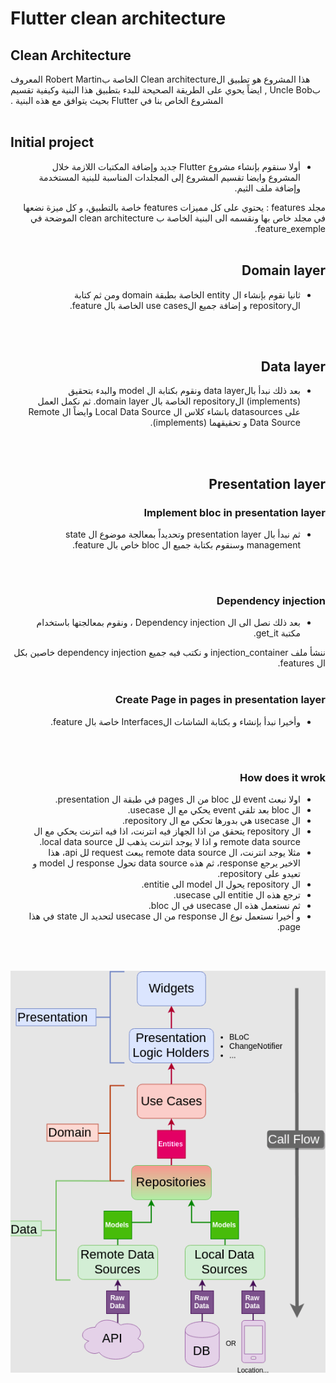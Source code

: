 # Flutter clean architecture

## Clean Architecture
<span dir="rtl" align="right">
    هذا المشروع هو تطبيق الClean architecture الخاصة بRobert Martin المعروف بUncle Bob , ايضاً يحوي على الطريقة الصحيحة للبدء بتطبيق هذا البنية وكيفية تقسيم المشروع الخاص بنا في Flutter بحيث يتوافق مع هذه البنية .
</span>
<br/>
<br/>



## Initial project
<span dir="rtl" align="right">

- أولا سنقوم بإنشاء مشروع Flutter جديد وإضافة المكتبات اللازمة خلال المشروع وايضا تقسيم المشروع إلى المجلدات المناسبة للبنية المستخدمة وإضافة ملف الثيم.

 مجلد features : يحتوي على كل مميزات features خاصة بالتطبيق، و كل ميزة نضعها في مجلد خاص بها ونقسمه الى البنية الخاصة ب clean architecture الموضحة في feature_exemple.
</span>
<br/>
<br/>



## Domain layer
<span dir="rtl" align="right">

- ثانيا نقوم بإنشاء ال entity الخاصة بطبقة domain ومن ثم كتابة الrepository و إضافة جميع الuse cases الخاصة بال feature.
</span>
<br/>
<br/>



## Data layer
<span dir="rtl" align="right">

- بعد ذلك نبدأ بالdata layer ونقوم بكتابة ال model والبدء بتحقيق (implements) الrepository الخاصة بال domain layer. ثم نكمل العمل على datasources بانشاء كلاس ال Local Data Source وايضاً ال Remote Data Source و تحقيقهما (implements).
</span>
<br/>
<br/>



## Presentation layer 
### Implement bloc in presentation layer 
<span dir="rtl" align="right">

- ثم نبدأ بال presentation layer وتحديداً بمعالجة موضوع ال state management وسنقوم بكتابة جميع ال bloc خاص بال feature.
</span>
<br/>
<br/>


### Dependency injection
<span dir="rtl" align="right">

- بعد ذلك نصل الى ال Dependency injection ، ونقوم بمعالجتها باستخدام مكتبة get_it.

 ننشأ ملف injection_container و نكتب فيه جميع dependency injection خاصين بكل ال features.
</span>
<br/>
<br/>


### Create Page in pages in presentation layer
<span dir="rtl" align="right">

- وأخيرا نبدأ بإنشاء و بكتابة الشاشات الInterfaces خاصة بال feature.
</span>
<br/>
<br/>


### How does it wrok
<span dir="rtl" align="right">

- اولا نبعث event لل bloc من ال pages في طبقة ال presentation.
- ال bloc بعد تلقي event يحكي مع ال usecase.
- ال usecase هي بدورها تحكي مع ال repository.
- ال repository يتحقق من اذا الجهاز فيه انترنت، اذا فيه انترنت يحكي مع ال remote data source و اذا لا يوجد انترنت يذهب لل local data source. 
- مثلا يوجد انترنت، ال remote data source يبعث request لل api، هذا الاخير يرجع response، ثم هذه data source تحول response ل model و تعيدو على repository.
- ال repository يحول  ال model الى entitie.
- ترجع هذه ال entitie الى usecase.
- ثم نستعمل هذه ال usecase في ال bloc.
- و أخيرا نستعمل نوع ال response من ال usecase لتحديد ال state في هذا page.
</span>
<br/>
<br/>

![](clean-architecture.png)

